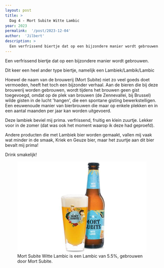 ```yaml
---
layout: post
title: >
  Dag 4 - Mort Subite Witte Lambic
year: 2023
permalink:  '/post/2023-12-04'
author:  'Jilbert'
description: >
  Een verfrissend biertje dat op een bijzondere manier wordt gebrouwen.
---
```

<p class='intro'><span class='dropcap'>E</span>en verfrissend biertje dat op een bijzondere manier wordt gebrouwen.</p>

Dit keer een heel ander type biertje, namelijk een Lambiek/Lambik/Lambic

Hoewel de naam van de brouwerij (Mort Subite) niet zo veel goeds doet vermoeden, heeft het toch een bijzonder verhaal.
Aan de bieren die bij deze brouwerij worden gebrouwen, wordt tijdens het brouwen geen gist toegevoegd, omdat op de plek van brouwen (de Zennevallei, bij Brussel) wilde gisten in de lucht 'hangen', die een spontane gisting bewerkstelligen.
Een eeuwenoude manier van bierbrouwen die maar op enkele plekken en in een aantal maanden per jaar kan worden uitgevoerd.

Deze lambiek beviel mij prima. verfrissend, fruitig en klein zuurtje. Lekker voor in de zomer (dat was ook het moment waarop ik deze had geproefd). 

Andere producten die met Lambiek bier worden gemaakt,  vallen mij vaak wat minder in de smaak, Kriek en Geuze bier, maar het zuurtje aan dit bier bevalt mij prima!

Drink smakelijk!

<figure><img src='/assets/img/beer_2023-12-04.jpg' alt=''/> <figcaption>Mort Subite Witte Lambic is een Lambic van 5.5%, gebrouwen door Mort Subite.</figcaption></figure>
